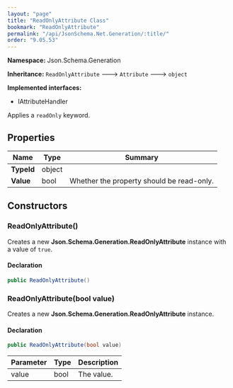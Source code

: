 ```yaml
---
layout: "page"
title: "ReadOnlyAttribute Class"
bookmark: "ReadOnlyAttribute"
permalink: "/api/JsonSchema.Net.Generation/:title/"
order: "9.05.53"
---
```

**Namespace:** Json.Schema.Generation

**Inheritance:**
`ReadOnlyAttribute`
 🡒 
`Attribute`
 🡒 
`object`

**Implemented interfaces:**

- IAttributeHandler

Applies a `readOnly` keyword.

## Properties

| Name | Type | Summary |
|---|---|---|
| **TypeId** | object |  |
| **Value** | bool | Whether the property should be read-only. |

## Constructors

### ReadOnlyAttribute()

Creates a new **Json.Schema.Generation.ReadOnlyAttribute** instance with a value of `true`.

#### Declaration

```c#
public ReadOnlyAttribute()
```


### ReadOnlyAttribute(bool value)

Creates a new **Json.Schema.Generation.ReadOnlyAttribute** instance.

#### Declaration

```c#
public ReadOnlyAttribute(bool value)
```

| Parameter | Type | Description |
|---|---|---|
| value | bool | The value. |


